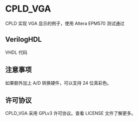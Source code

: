 # CPLD_VGA
CPLD 实现 VGA 显示的例子，使用 Altera EPM570 测试通过

## VerilogHDL

VHDL 代码

## 注意事项

如果额外加上 A/D 转换硬件，可以支持 24 位真彩色。

## 许可协议
CPLD_VGA 采用 GPLv3 许可协议。查看 LICENSE 文件了解更多。